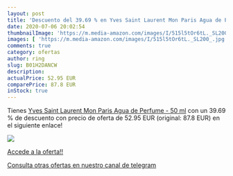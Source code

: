 ```yaml
---
layout: post
title: 'Descuento del 39.69 % en Yves Saint Laurent Mon Paris Agua de Per'
date: 2020-07-06 20:02:54
thumbnailImage: 'https://m.media-amazon.com/images/I/515l5tOr6tL._SL200_.jpg'
images: [ 'https://m.media-amazon.com/images/I/515l5tOr6tL._SL200_.jpg' ]
comments: true
category: ofertas
author: ring
slug: B01H2DANCW
description:
actualPrice: 52.95 EUR
comparePrice: 87.8 EUR
inStock: true
---
```


Tienes [Yves Saint Laurent Mon Paris Agua de Perfume - 50 ml](https://www.amazon.com/dp/B01H2DANCW/?tag=redken08-20) con un 39.69 % de descuento con precio de oferta de 52.95 EUR (original: 87.8 EUR) en el siguiente enlace!

[![](https://m.media-amazon.com/images/I/515l5tOr6tL._SL200_.jpg)](https://www.amazon.com/dp/B01H2DANCW/?tag=redken08-20)

[Accede a la oferta!!](https://www.amazon.com/dp/B01H2DANCW/?tag=redken08-20)

[Consulta otras ofertas en nuestro canal de telegram](https://t.me/s/ofertas25)
